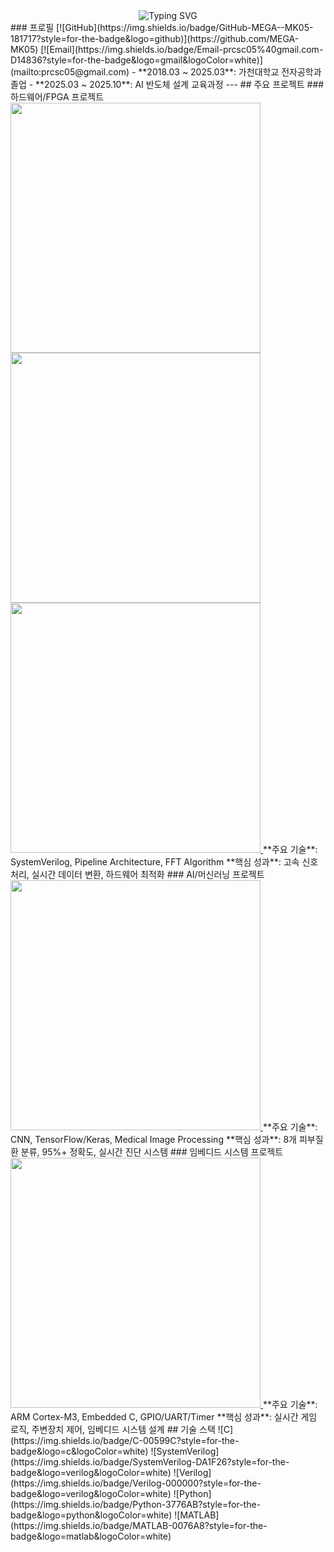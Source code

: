 <div align="center"> <img src="https://readme-typing-svg.vercel.app/?font=JetBrains+Mono&weight=600&size=35&pause=1000&color=2E8B57&center=true&vCenter=true&width=700&height=100&lines=Hello%2C%20I'm%20MinKyu%20Kim;Hardware%20Engineer%20%7C%20RTL%20Designer;FPGA%20%7C%20SystemVerilog%20%7C%20AI" alt="Typing SVG" /> </div> ### 프로필 [![GitHub](https://img.shields.io/badge/GitHub-MEGA--MK05-181717?style=for-the-badge&logo=github)](https://github.com/MEGA-MK05) [![Email](https://img.shields.io/badge/Email-prcsc05%40gmail.com-D14836?style=for-the-badge&logo=gmail&logoColor=white)](mailto:prcsc05@gmail.com) </div> - **2018.03 ~ 2025.03**: 가천대학교 전자공학과 졸업 - **2025.03 ~ 2025.10**: AI 반도체 설계 교육과정 --- ## 주요 프로젝트 ### 하드웨어/FPGA 프로젝트 <a href="https://github.com/MEGA-MK05/512point_FFT_pipeline_architecture"> <img src="https://github-readme-stats.vercel.app/api/pin/?username=MEGA-MK05&repo=512point_FFT_pipeline_architecture&theme=dark&cache_seconds=86400" width="400" /> </a> <a href="https://github.com/MEGA-MK05/multi_sensor_control_to_uart_system"> <img src="https://github-readme-stats.vercel.app/api/pin/?username=MEGA-MK05&repo=multi_sensor_control_to_uart_system&theme=dark&cache_seconds=86400" width="400" /> </a> <a href="https://github.com/MEGA-MK05/32bit_multicycle_risc_v_CPU"> <img src="https://github-readme-stats.vercel.app/api/pin/?username=MEGA-MK05&repo=32bit_multicycle_risc_v_CPU&theme=dark&cache_seconds=86400" width="400" /> </a> **주요 기술**: SystemVerilog, Pipeline Architecture, FFT Algorithm **핵심 성과**: 고속 신호 처리, 실시간 데이터 변환, 하드웨어 최적화 ### AI/머신러닝 프로젝트 <a href="https://github.com/MEGA-MK05/AI_skindoctor_by_CNN_architecture"> <img src="https://github-readme-stats.vercel.app/api/pin/?username=MEGA-MK05&repo=AI_skindoctor_by_CNN_architecture&theme=dark&cache_seconds=86400" width="400" /> </a> **주요 기술**: CNN, TensorFlow/Keras, Medical Image Processing **핵심 성과**: 8개 피부질환 분류, 95%+ 정확도, 실시간 진단 시스템 ### 임베디드 시스템 프로젝트 <a href="https://github.com/MEGA-MK05/use_Arm_cortex_for_game"> <img src="https://github-readme-stats.vercel.app/api/pin/?username=MEGA-MK05&repo=use_Arm_cortex_for_game&theme=dark&cache_seconds=86400" width="400" /> </a> **주요 기술**: ARM Cortex-M3, Embedded C, GPIO/UART/Timer **핵심 성과**: 실시간 게임 로직, 주변장치 제어, 임베디드 시스템 설계 ## 기술 스택 ![C](https://img.shields.io/badge/C-00599C?style=for-the-badge&logo=c&logoColor=white) ![SystemVerilog](https://img.shields.io/badge/SystemVerilog-DA1F26?style=for-the-badge&logo=verilog&logoColor=white) ![Verilog](https://img.shields.io/badge/Verilog-000000?style=for-the-badge&logo=verilog&logoColor=white) ![Python](https://img.shields.io/badge/Python-3776AB?style=for-the-badge&logo=python&logoColor=white) ![MATLAB](https://img.shields.io/badge/MATLAB-0076A8?style=for-the-badge&logo=matlab&logoColor=white)
